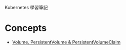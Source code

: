 Kubernetes 學習筆記


Concepts
========

- [Volume, PersistentVolume & PersistentVolumeClaim](volume/concept.md)